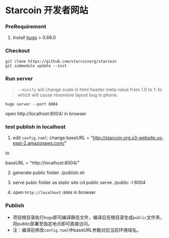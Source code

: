 # Starcoin 开发者网站

### PreRequirement

1. Install [hugo](https://gohugo.io/getting-started/installing/) > 0.68.0

### Checkout

```shell script
git clone https://github.com/starcoinorg/starcoin
git submodule update --init
```


### Run server
> `--minify` will change scale in html header meta value from 1.0 to 1:
> <meta content="width=device-width; initial-scale=1.0; maximum-scale=1.0; user-scalable=0" name="viewport" />
> to 
> <meta content="width=device-width;initial-scale=1;maximum-scale=1;user-scalable=0" name="viewport" />
> which will cause resonsive layout bug in phone.

```
hugo server --port 8004
```
open http://localhost:8004/ in browser


### test publish in localhost

1. edit `config.toml`:
change
baseURL = "http://starcoin.org.s3-website.us-east-2.amazonaws.com/"

to

baseURL = "http://localhost:8004/"


2. generate public folder
./publish.sh

3. serve pubic folder as static site
cd public
serve ./public -l 8004

4. open `http://localhost:8004` in browser


### Publish
- 项目根目录执行`hugo`即可编译静态文件，编译后在根目录生成`public`文件夹，将public部署至指定地点即可直接访问。
- 注：编译前修改`config.toml`中baseURL参数对应当前环境域名。
